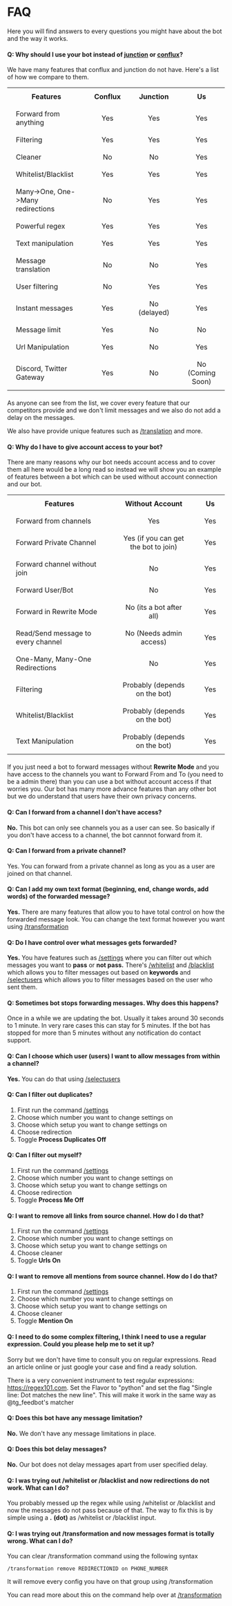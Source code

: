 # FAQ

Here you will find answers to every questions you might have about the bot and the way it works.

#### Q: Why should I use your bot instead of <u>junction</u> or <u>conflux</u>?

We have many features that conflux and junction do not have. Here's a list of how we compare to them.

<table style="margin-bottom: 20px;">
  <tr>
    <th style="padding:10px 20px;">Features</th>
    <th style="padding:10px 20px;">Conflux</th>
    <th style="padding:10px 20px;">Junction</th>
    <th style="padding:10px 20px;">Us</th>
  </tr>
  <tr>
    <td style="padding:10px 20px;">Forward from anything</td>
    <td style="padding:10px 20px; text-align:center;">Yes</td>
    <td style="padding:10px 20px; text-align:center;">Yes</td>
    <td style="padding:10px 20px; text-align:center;">Yes</td>
  </tr>
  <tr>
    <td style="padding:10px 20px;">Filtering</td>
    <td style="padding:10px 20px; text-align:center;">Yes</td>
    <td style="padding:10px 20px; text-align:center;">Yes</td>
    <td style="padding:10px 20px; text-align:center;">Yes</td>
  </tr>
  <tr>
    <td style="padding:10px 20px;">Cleaner</td>
    <td style="padding:10px 20px; text-align:center;">No</td>
    <td style="padding:10px 20px; text-align:center;">No</td>
    <td style="padding:10px 20px; text-align:center;">Yes</td>
  </tr>
  <tr>
    <td style="padding:10px 20px;">Whitelist/Blacklist</td>
    <td style="padding:10px 20px; text-align:center;">Yes</td>
    <td style="padding:10px 20px; text-align:center;">Yes</td>
    <td style="padding:10px 20px; text-align:center;">Yes</td>
  </tr>
  <tr>
    <td style="padding:10px 20px;">Many->One, One->Many redirections</td>
    <td style="padding:10px 20px; text-align:center;">No</td>
    <td style="padding:10px 20px; text-align:center;">Yes</td>
    <td style="padding:10px 20px; text-align:center;">Yes</td>
  </tr>
  <tr>
    <td style="padding:10px 20px;">Powerful regex</td>
    <td style="padding:10px 20px; text-align:center;">Yes</td>
    <td style="padding:10px 20px; text-align:center;">Yes</td>
    <td style="padding:10px 20px; text-align:center;">Yes</td>
  </tr>
  <tr>
    <td style="padding:10px 20px;">Text manipulation</td>
    <td style="padding:10px 20px; text-align:center;">Yes</td>
    <td style="padding:10px 20px; text-align:center;">Yes</td>
    <td style="padding:10px 20px; text-align:center;">Yes</td>
  </tr>
  <tr>
    <td style="padding:10px 20px;">Message translation</td>
    <td style="padding:10px 20px; text-align:center;">No</td>
    <td style="padding:10px 20px; text-align:center;">No</td>
    <td style="padding:10px 20px; text-align:center;">Yes</td>
  </tr>
  <tr>
    <td style="padding:10px 20px;">User filtering</td>
    <td style="padding:10px 20px; text-align:center;">No</td>
    <td style="padding:10px 20px; text-align:center;">Yes</td>
    <td style="padding:10px 20px; text-align:center;">Yes</td>
  </tr>
  <tr>
    <td style="padding:10px 20px;">Instant messages</td>
    <td style="padding:10px 20px; text-align:center;">Yes</td>
    <td style="padding:10px 20px; text-align:center;">No (delayed)</td>
    <td style="padding:10px 20px; text-align:center;">Yes</td>
  </tr>
  <tr>
    <td style="padding:10px 20px;">Message limit</td>
    <td style="padding:10px 20px; text-align:center;">Yes</td>
    <td style="padding:10px 20px; text-align:center;">No</td>
    <td style="padding:10px 20px; text-align:center;">No</td>
  </tr>
  <tr>
    <td style="padding:10px 20px;">Url Manipulation</td>
    <td style="padding:10px 20px; text-align:center;">Yes</td>
    <td style="padding:10px 20px; text-align:center;">No</td>
    <td style="padding:10px 20px; text-align:center;">Yes</td>
  </tr>
  <tr>
    <td style="padding:10px 20px;">Discord, Twitter Gateway</td>
    <td style="padding:10px 20px; text-align:center;">Yes</td>
    <td style="padding:10px 20px; text-align:center;">No</td>
    <td style="padding:10px 20px; text-align:center;">No</br>(Coming Soon)</td>
  </tr>
</table>  

As anyone can see from the list, we cover every feature that our competitors provide and we don't limit messages and we also do not add a delay on the messages.

We also have provide unique features such as [/translation](/commands/#translation) and more.

#### Q: Why do I have to give account access to your bot?

There are many reasons why our bot needs account access and to cover them all here would be a long read so instead we will show you an example of features between a bot which can be used without account connection and our bot.


<table style="margin-bottom: 20px;">
  <tr>
    <th style="padding:10px 20px;">Features</th>
    <th style="padding:10px 20px;">Without Account</th>
    <th style="padding:10px 20px;">Us</th>
  </tr>
  <tr>
    <td style="padding:10px 20px;">Forward from channels</td>
    <td style="padding:10px 20px; text-align:center;">Yes</td>
    <td style="padding:10px 20px; text-align:center;">Yes</td>
  </tr>
  <tr>
    <td style="padding:10px 20px;">Forward Private Channel</td>
    <td style="padding:10px 20px; text-align:center;">Yes (if you can get the bot to join)</td>
    <td style="padding:10px 20px; text-align:center;">Yes</td>
  </tr>
  <tr>
    <td style="padding:10px 20px;">Forward channel without join</td>
    <td style="padding:10px 20px; text-align:center;">No</td>
    <td style="padding:10px 20px; text-align:center;">Yes</td>
  </tr>
  <tr>
    <td style="padding:10px 20px;">Forward User/Bot</td>
    <td style="padding:10px 20px; text-align:center;">No</td>
    <td style="padding:10px 20px; text-align:center;">Yes</td>
  </tr>
  <tr>
    <td style="padding:10px 20px;">Forward in Rewrite Mode</td>
    <td style="padding:10px 20px; text-align:center;">No (its a bot after all)</td>
    <td style="padding:10px 20px; text-align:center;">Yes</td>
  </tr>
  <tr>
    <td style="padding:10px 20px;">Read/Send message to every channel</td>
    <td style="padding:10px 20px; text-align:center;">No (Needs admin access)</td>
    <td style="padding:10px 20px; text-align:center;">Yes</td>
  </tr>
  <tr>
    <td style="padding:10px 20px;">One-Many, Many-One Redirections</td>
    <td style="padding:10px 20px; text-align:center;">No</td>
    <td style="padding:10px 20px; text-align:center;">Yes</td>
  </tr>
  <tr>
    <td style="padding:10px 20px;">Filtering</td>
    <td style="padding:10px 20px; text-align:center;">Probably (depends on the bot)</td>
    <td style="padding:10px 20px; text-align:center;">Yes</td>
  </tr>
  <tr>
    <td style="padding:10px 20px;">Whitelist/Blacklist</td>
    <td style="padding:10px 20px; text-align:center;">Probably (depends on the bot)</td>
    <td style="padding:10px 20px; text-align:center;">Yes</td>
  </tr>
  <tr>
    <td style="padding:10px 20px;">Text Manipulation</td>
    <td style="padding:10px 20px; text-align:center;">Probably (depends on the bot)</td>
    <td style="padding:10px 20px; text-align:center;">Yes</td>
  </tr>
</table>  


If you just need a bot to forward messages without <b>Rewrite Mode</b> and you have access to the channels you want to Forward From and To (you need to be a admin there) than you can use a bot without account access if that worries you. Our bot has many more advance features than any other bot but we do understand that users have their own privacy concerns.


#### Q: Can I forward from a channel I don't have access?

<b>No.</b> This bot can only see channels you as a user can see. So basically if you don't have access to a channel, the bot cannnot forward from it.

#### Q: Can I forward from a private channel?

Yes. You can forward from a private channel as long as you as a user are joined on that channel.

#### Q: Can I add my own text format (beginning, end, change words, add words) of the forwarded message?

<B>Yes.</B> There are many features that allow you to have total control on how the forwarded message look. You can change the text format however you want using [/transformation](/commands/#transformation)</b>

#### Q: Do I have control over what messages gets forwarded?

<b>Yes.</b> You have features such as [/settings](/commands/#settings)</b> where you can filter out which messages you want to <b>pass</b> or <b>not pass.</b> There's [/whitelist](/commands/#whitelist)</b> and [/blacklist](/commands/#blacklist)</b> which allows you to filter messages out based on <b>keywords</b> and [/selectusers](/commands/#selectusers)</b> which allows you to filter messages based on the user who sent them.

#### Q: Sometimes bot stops forwarding messages. Why does this happens?

Once in a while we are updating the bot. Usually it takes around 30 seconds to 1 minute. In very rare cases this can stay for 5 minutes. If the bot has stopped for more than 5 minutes without any notification do contact support.

#### Q: Can I choose which user (users) I want to allow messages from within a channel?

<b>Yes.</b> You can do that using [/selectusers](/commands/#selectusers)</b>

#### Q: Can I filter out duplicates?

1.   First run the command [/settings](/commands/#settings)
2.   Choose which number you want to change settings on
3.   Choose which setup you want to change settings on
4.   Choose redirection
5.   Toggle <b>Process Duplicates Off</b>

#### Q: Can I filter out myself?

1.   First run the command [/settings](/commands/#settings)
2.   Choose which number you want to change settings on
3.   Choose which setup you want to change settings on
4.   Choose redirection
5.   Toggle <b>Process Me Off</b>

#### Q: I want to remove all links from source channel. How do I do that?

1.   First run the command [/settings](/commands/#settings)
2.   Choose which number you want to change settings on
3.   Choose which setup you want to change settings on
4.   Choose cleaner
5.   Toggle <b>Urls On</b>

#### Q: I want to remove all mentions from source channel. How do I do that?

1.   First run the command [/settings](/commands/#settings)
2.   Choose which number you want to change settings on
3.   Choose which setup you want to change settings on
4.   Choose cleaner
5.   Toggle <b>Mention On</b>

#### Q: I need to do some complex filtering, I think I need to use a regular expression. Could you please help me to set it up?

Sorry but we don't have time to consult you on regular expressions. Read an article online or just google your case and find a ready solution.

There is a very convenient instrument to test regular expressions: https://regex101.com. Set the Flavor to "python" and set the flag "Single line: Dot matches the new line". This will make it work in the same way as @tg_feedbot's matcher


#### Q: Does this bot have any message limitation?

<b>No.</b> We don't have any message limitations in place.

#### Q: Does this bot delay messages?

<b>No.</b> Our bot does not delay messages apart from user specified delay.


#### Q: I was trying out /whitelist or /blacklist and now redirections do not work. What can I do?

You probably messed up the regex while using /whitelist or /blacklist and now the messages do not pass because of that. The way to fix this is by simple using a <b>.</b> <b>(dot)</b> as /whitelist or /blacklist input.

#### Q: I was trying out /transformation and now messages format is totally wrong. What can I do?

You can clear /transformation command using the following syntax

```nohighlight
/transformation remove REDIRECTIONID on PHONE_NUMBER
```

It will remove every config you have on that group using /transformation

You can read more about this on the command help over at [/transformation](/commands/#transformation)
